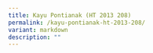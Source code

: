 ```yaml
---
title: Kayu Pontianak (HT 2013 208)
permalink: /kayu-pontianak-ht-2013-208/
variant: markdown
description: ""
---
```

